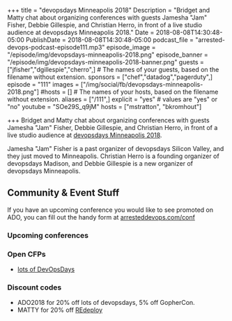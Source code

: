 +++
title = "devopsdays Minneapolis 2018"
Description = "Bridget and Matty chat about organizing conferences with guests Jamesha \"Jam\" Fisher, Debbie Gillespie, and Christian Herro, in front of a live studio audience at devopsdays Minneapolis 2018."
Date = 2018-08-08T14:30:48-05:00
PublishDate = 2018-08-08T14:30:48-05:00
podcast_file = "arrested-devops-podcast-episode111.mp3"
episode_image = "/episode/img/devopsdays-minneapolis-2018.png"
episode_banner = "/episode/img/devopsdays-minneapolis-2018-banner.png"
guests = ["jfisher","dgillespie","cherro",] # The names of your guests, based on the filename without extension.
sponsors = ["chef","datadog","pagerduty",]
episode = "111"
images = ["/img/social/fb/devopsdays-minneapolis-2018.png"]
#hosts = [] # The names of your hosts, based on the filename without extension.
aliases = ["/111",]
explicit = "yes" # values are "yes" or "no"
youtube = "SOe29S_q9jM"
hosts = ["mstratton", "bkromhout"]


+++
Bridget and Matty chat about organizing conferences with guests Jamesha "Jam" Fisher, Debbie Gillespie, and Christian Herro, in front of a live studio audience at [devopsdays Minneapolis 2018](http://www.devopsdays.org/events/2018-minneapolis/welcome/).

Jamesha "Jam" Fisher is a past organizer of devopsdays Silicon Valley, and they just moved to Minneapolis. Christian Herro is a founding organizer of devopsdays Madison, and Debbie Gillespie is a new organizer of devopsdays Minneapolis.


## Community & Event Stuff

If you have an upcoming conference you would like to see promoted on ADO, you can fill out the handy form at [arresteddevops.com/conf](https://arresteddevops.com/conf)

### Upcoming conferences

### Open CFPs

- [lots of DevOpsDays](https://devopsdays.org/speaking)

### Discount codes
- ADO2018 for 20% off lots of devopsdays, 5% off GopherCon.
- MATTY for 20% off [REdeploy](https://re-deploy.io)
